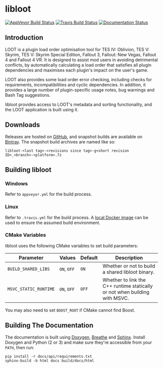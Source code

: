 # libloot

[![AppVeyor Build Status](https://ci.appveyor.com/api/projects/status/48a540m7ywuqcl3b/branch/dev?svg=true)](https://ci.appveyor.com/project/LOOT/loot-api/branch/dev)
[![Travis Build Status](https://travis-ci.org/loot/loot-api.svg?branch=dev)](https://travis-ci.org/loot/loot-api)
[![Documentation Status](https://readthedocs.org/projects/loot-api/badge/?version=latest)](http://loot-api.readthedocs.io/en/latest/?badge=latest)

## Introduction

LOOT is a plugin load order optimisation tool for TES IV: Oblivion, TES V: Skyrim, TES V: Skyrim Special Edition, Fallout 3, Fallout: New Vegas, Fallout 4 and Fallout 4 VR. It is designed to assist mod users in avoiding detrimental conflicts, by automatically calculating a load order that satisfies all plugin dependencies and maximises each plugin's impact on the user's game.

LOOT also provides some load order error checking, including checks for requirements, incompatibilities and cyclic dependencies. In addition, it provides a large number of plugin-specific usage notes, bug warnings and Bash Tag suggestions.

libloot provides access to LOOT's metadata and sorting functionality, and the LOOT application is built using it.

## Downloads

Releases are hosted on [GitHub](https://github.com/loot/loot-api/releases), and snapshot builds are available on [Bintray](https://bintray.com/loot/snapshots/libloot). The snapshot build archives are named like so:

```
libloot-<last tag>-<revisions since tag>-g<short revision ID>_<branch>-<platform>.7z
```

## Building libloot

### Windows

Refer to `appveyor.yml` for the build process.

### Linux

Refer to `.travis.yml` for the build process. A [local Docker image](https://docs.travis-ci.com/user/common-build-problems/#Troubleshooting-Locally-in-a-Docker-Image) can be used to ensure the assumed build environment.

### CMake Variables

libloot uses the following CMake variables to set build parameters:

Parameter | Values | Default |Description
----------|--------|---------|-----------
`BUILD_SHARED_LIBS` | `ON`, `OFF` | `ON` | Whether or not to build a shared libloot binary.
`MSVC_STATIC_RUNTIME` | `ON`, `OFF` | `OFF` | Whether to link the C++ runtime statically or not when building with MSVC.

You may also need to set `BOOST_ROOT` if CMake cannot find Boost.

## Building The Documentation

The documentation is built using [Doxygen](http://www.stack.nl/~dimitri/doxygen/), [Breathe](https://breathe.readthedocs.io/en/latest/) and [Sphinx](http://www.sphinx-doc.org/en/stable/). Install Doxygen and Python (2 or 3) and make sure they're accessible from your `PATH`, then run:

```
pip install -r docs/api/requirements.txt
sphinx-build -b html docs build/docs/html
```
